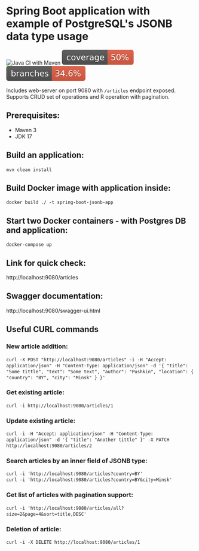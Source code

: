 
# Spring Boot application with example of PostgreSQL's JSONB data type usage

![Java CI with Maven](https://github.com/andrei-punko/spring-boot-jsonb/workflows/Java%20CI%20with%20Maven/badge.svg)
[![Coverage](.github/badges/jacoco.svg)](https://github.com/andrei-punko/spring-boot-jsonb/actions/workflows/maven.yml)
[![Branches](.github/badges/branches.svg)](https://github.com/andrei-punko/spring-boot-jsonb/actions/workflows/maven.yml)

Includes web-server on port 9080 with `/articles` endpoint exposed.  
Supports CRUD set of operations and R operation with pagination.

## Prerequisites:
- Maven 3
- JDK 17

## Build an application:
    mvn clean install

## Build Docker image with application inside:
    docker build ./ -t spring-boot-jsonb-app

## Start two Docker containers - with Postgres DB and application:
    docker-compose up

## Link for quick check:  
http://localhost:9080/articles

## Swagger documentation:  
http://localhost:9080/swagger-ui.html

## Useful CURL commands

### New article addition:
    curl -X POST "http://localhost:9080/articles" -i -H "Accept: application/json" -H "Content-Type: application/json" -d '{ "title": "Some tittle", "text": "Some text", "author": "Pushkin", "location": { "country": "BY", "city": "Minsk" } }'

### Get existing article:
    curl -i http://localhost:9080/articles/1

### Update existing article:
    curl -i -H "Accept: application/json" -H "Content-Type: application/json" -d '{ "title": "Another tittle" }' -X PATCH http://localhost:9080/articles/2

### Search articles by an inner field of JSONB type:
    curl -i 'http://localhost:9080/articles?country=BY'
    curl -i 'http://localhost:9080/articles?country=BY&city=Minsk'

### Get list of articles with pagination support:  
    curl -i 'http://localhost:9080/articles/all?size=2&page=4&sort=title,DESC'

### Deletion of article:  
    curl -i -X DELETE http://localhost:9080/articles/1

